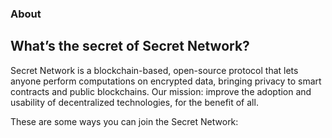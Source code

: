 <ClientOnly>
<home-page-hero></home-page-hero>
</ClientOnly>

<slim-column>

### About
## What’s the secret of Secret Network?

Secret Network is a blockchain-based, open-source protocol that lets anyone perform computations on encrypted data, bringing privacy to smart contracts and public blockchains. Our mission: improve the adoption and usability of decentralized technologies, for the benefit of all.

These are some ways you can join the Secret Network:

</slim-column>

<triplet-columns>

<template v-slot:left>

<div class="card">

### **Join the**<br>Community

![Community](./img/illustration_community.png)

</div>

</template>

<template v-slot:middle>

<div class="card">

### **Build a**<br> Secret App

![Secret App](./img/illustration_secret-app.png)

</div>

</template>
  
<template v-slot:right>

<div class="card">

### **Become a**<br>Node Operator

![Node Operator](./img/illustration_node-operator.png)

</div>

</template>

</triplet-columns>

<newsletter></newsletter>

</text-banner>

<style lang="scss">
.triplets-columns {
  grid-row-gap: rem(34px);
  padding-bottom: rem(100px);
}
.card {
  position: relative;
  border-radius: 17px;
  padding: 25px 19px;
  height: 100%;
  @include theme(dark dark-colored) {
    border: 3px solid white;
  }
  @include theme(light light-colored) {
    border: 3px solid black;
  }
  & > h3 {
    font-size: rem(32px);
    margin: 0;
    & > strong {
      font-size: rem(22px);
    }
  }
  & > p:nth-of-type(1) {
    width: calc(100% + 40px);
    margin: 0;
    position: relative;
    left: -20px;
    bottom: -34px;
    & > img {
       width: 100%;
       object-position: bottom;
    }
  }
}
</style>
